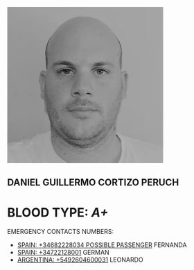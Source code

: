 [![Build Status](https://github.com/peladillas/Contact_info/blob/main/unnamed.webp)]()

## DANIEL GUILLERMO CORTIZO PERUCH

# BLOOD TYPE:  ***A+***

EMERGENCY CONTACTS NUMBERS:

- [SPAIN: +34682228034 POSSIBLE PASSENGER](url=tel:+34682228034)  FERNANDA	
- [SPAIN: +34722128001]( tel:+34722128001) GERMAN
- [ARGENTINA: +5492604600031](tel:+5492604600031) LEONARDO

